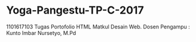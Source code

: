 # Yoga-Pangestu-TP-C-2017
1101617103
Tugas Portofolio HTML Matkul Desain Web. Dosen Pengampu : Kunto Imbar Nursetyo, M.Pd

